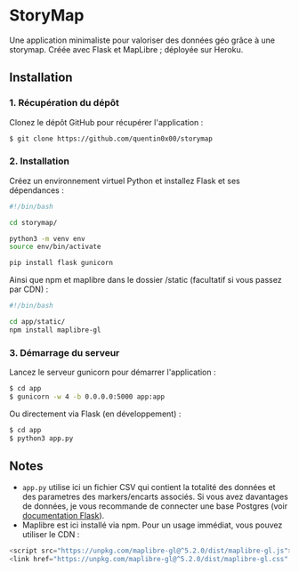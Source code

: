 # StoryMap

Une application minimaliste pour valoriser des données géo grâce à une storymap. Créée avec Flask et MapLibre ; déployée sur Heroku.

## Installation


### 1. Récupération du dépôt

Clonez le dépôt GitHub pour récupérer l'application :

```bash
$ git clone https://github.com/quentin0x00/storymap
```

### 2. Installation

Créez un environnement virtuel Python et installez Flask et ses dépendances :

```bash
#!/bin/bash

cd storymap/

python3 -m venv env
source env/bin/activate

pip install flask gunicorn
```
Ainsi que npm et maplibre dans le dossier /static (facultatif si vous passez par CDN) :
```bash
#!/bin/bash

cd app/static/
npm install maplibre-gl

```

### 3. Démarrage du serveur

Lancez le serveur gunicorn pour démarrer l'application :

```bash
$ cd app
$ gunicorn -w 4 -b 0.0.0.0:5000 app:app
```
Ou directement via Flask (en développement) :
```bash
$ cd app
$ python3 app.py
```

## Notes

- `app.py` utilise ici un fichier CSV qui contient la totalité des données et des parametres des markers/encarts associés. Si vous avez davantages de données, je vous recommande de connecter une base Postgres (voir [documentation Flask](https://flask.palletsprojects.com/en/stable/)).
- Maplibre est ici installé via npm. Pour un usage immédiat, vous pouvez utiliser le CDN :
```js
<script src="https://unpkg.com/maplibre-gl@^5.2.0/dist/maplibre-gl.js"></script>
<link href="https://unpkg.com/maplibre-gl@^5.2.0/dist/maplibre-gl.css" rel="stylesheet"/>
```
